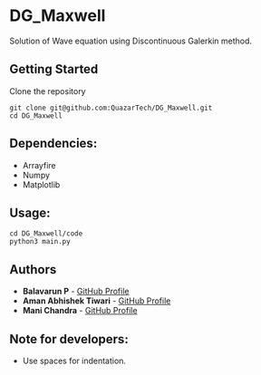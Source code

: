 # DG_Maxwell
Solution of Wave equation using Discontinuous Galerkin method.

## Getting Started

Clone the repository
```
git clone git@github.com:QuazarTech/DG_Maxwell.git
cd DG_Maxwell
```

## Dependencies:
* Arrayfire
* Numpy
* Matplotlib

## Usage:
```
cd DG_Maxwell/code
python3 main.py
```

## Authors

* **Balavarun P**          - [GitHub Profile](https://github.com/Balavarun5)
* **Aman Abhishek Tiwari** - [GitHub Profile](https://github.com/amanabt)
* **Mani Chandra**         - [GitHub Profile](https://github.com/mchandra)

## Note for developers:
* Use spaces for indentation.
